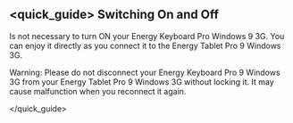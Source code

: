 ## <quick_guide> Switching On and Off

Is not necessary to turn ON your Energy Keyboard Pro Windows 9 3G. You can enjoy it directly as you connect it to the Energy Tablet Pro 9 Windows 3G.

Warning: Please do not disconnect your Energy Keyboard Pro 9 Windows 3G from your Energy Tablet Pro 9 Windows 3G without locking it. It may cause malfunction when you reconnect it again.

</quick_guide>

